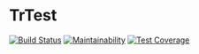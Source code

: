 # TrTest
[![Build Status](https://travis-ci.org/Hotckiss/TrTest.svg?branch=master)](https://travis-ci.org/Hotckiss/TrTest)
[![Maintainability](https://api.codeclimate.com/v1/badges/0f252c95aa6f0e62e9f6/maintainability)](https://codeclimate.com/github/Hotckiss/TrTest/maintainability)
[![Test Coverage](https://api.codeclimate.com/v1/badges/0f252c95aa6f0e62e9f6/test_coverage)](https://codeclimate.com/github/Hotckiss/TrTest/test_coverage)
